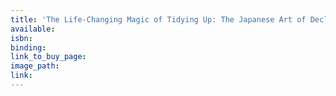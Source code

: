 ```yaml
---
title: 'The Life-Changing Magic of Tidying Up: The Japanese Art of Decluttering and Organizing'
available:
isbn:
binding:
link_to_buy_page:
image_path:
link:
---
```

